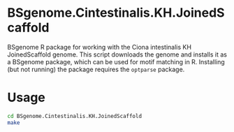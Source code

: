 # BSgenome.Cintestinalis.KH.JoinedScaffold
BSgenome R package for working with the Ciona intestinalis KH JoinedScaffold genome. This script downloads the genome and installs it as a BSgenome package, which can be used for motif matching in R. Installing (but not running) the package requires the `optparse` package.
# Usage
```bash
cd BSgenome.Cintestinalis.KH.JoinedScaffold
make
```
